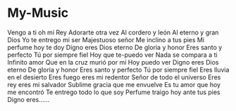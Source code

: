 # My-Music
Vengo a ti oh mi Rey
Adorarte otra vez
Al cordero y león
Al eterno y gran Dios
Yo te entrego mi ser
Majestuoso señor
Me inclino a tus pies
Mi perfume hoy te doy
Digno eres Dios eterno
De gloria y honor
Eres santo y perfecto
Tú por siempre fiel
Hoy que te-puedo ver
Nada se compara a ti
Infinito amor
Que en la cruz murió por mí
Hoy puedo ver
Digno eres Dios eterno
De gloria y honor
Eres santo y perfecto
Tú por siempre fiel
Eres lluvia en el desierto
Eres fuego eres mi redentor
Señor de todo el universo
Eres rey eres mi salvador
Sublime gracia que me envuelve
Es tu amor que hoy me encontró
Te entrego todo lo que soy
Perfume traigo hoy ante tus pies
Digno eres…...
